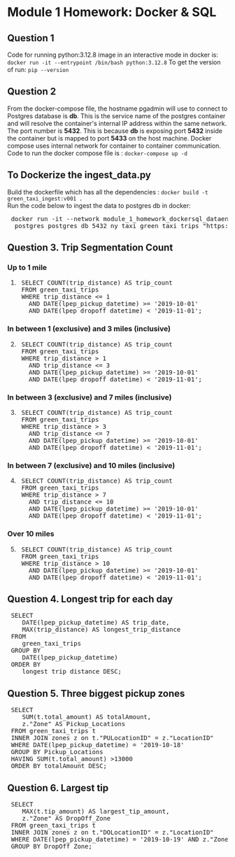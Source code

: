 # Module 1 Homework: Docker & SQL

## Question 1
Code for running python:3.12.8 image in an interactive mode in docker is:
`docker run -it --entrypoint /bin/bash python:3.12.8`
To get the version of run: `pip --version` 

## Question 2
From the docker-compose file, the hostname pgadmin will use to connect to Postgres database is **db**. This is the service name of the postgres container and will resolve the container's internal IP address within the same network. The port number is **5432**. This is because **db** is exposing port **5432** inside the container but is mapped to port **5433** on the host machine. Docker compose uses internal network for container to container communication.  
Code to run the docker compose file is : `docker-compose up -d`

## To Dockerize the ingest_data.py 
Build the dockerfile which has all the dependencies : `docker build -t green_taxi_ingest:v001 . `  
Run the code below to ingest the data to postgres db in docker:
<pre> docker run -it --network module_1_homework_dockersql_dataengineering-network green_taxi_ingest:v001 \
  postgres postgres db 5432 ny_taxi green_taxi_trips "https://github.com/DataTalksClub/nyc-tlc-data/releases/download/green/green_tripdata_2019-10.csv.gz" zones "https://github.com/DataTalksClub/nyc-tlc-data/releases/download/misc/taxi_zone_lookup.csv" </pre>

## Question 3. Trip Segmentation Count
### Up to 1 mile
1. <pre> SELECT COUNT(trip_distance) AS trip_count
    FROM green_taxi_trips
    WHERE trip_distance <= 1
      AND DATE(lpep_pickup_datetime) >= '2019-10-01'
      AND DATE(lpep_dropoff_datetime) < '2019-11-01'; </pre>

### In between 1 (exclusive) and 3 miles (inclusive)
2. <pre> SELECT COUNT(trip_distance) AS trip_count
    FROM green_taxi_trips
    WHERE trip_distance > 1 
      AND trip_distance <= 3
      AND DATE(lpep_pickup_datetime) >= '2019-10-01'
      AND DATE(lpep_dropoff_datetime) < '2019-11-01'; </pre>

### In between 3 (exclusive) and 7 miles (inclusive)
3. <pre> SELECT COUNT(trip_distance) AS trip_count
    FROM green_taxi_trips
    WHERE trip_distance > 3 
      AND trip_distance <= 7
      AND DATE(lpep_pickup_datetime) >= '2019-10-01'
      AND DATE(lpep_dropoff_datetime) < '2019-11-01'; </pre>

### In between 7 (exclusive) and 10 miles (inclusive)
4. <pre> SELECT COUNT(trip_distance) AS trip_count
    FROM green_taxi_trips
    WHERE trip_distance > 7 
      AND trip_distance <= 10
      AND DATE(lpep_pickup_datetime) >= '2019-10-01'
      AND DATE(lpep_dropoff_datetime) < '2019-11-01'; </pre>

### Over 10 miles
5. <pre> SELECT COUNT(trip_distance) AS trip_count
    FROM green_taxi_trips
    WHERE trip_distance > 10 
      AND DATE(lpep_pickup_datetime) >= '2019-10-01'
      AND DATE(lpep_dropoff_datetime) < '2019-11-01'; </pre>

## Question 4. Longest trip for each day
<pre> SELECT
    DATE(lpep_pickup_datetime) AS trip_date,
    MAX(trip_distance) AS longest_trip_distance
 FROM
    green_taxi_trips
 GROUP BY
    DATE(lpep_pickup_datetime)
 ORDER BY
    longest_trip_distance DESC; </pre>

## Question 5. Three biggest pickup zones
<pre> SELECT 
    SUM(t.total_amount) AS totalAmount, 
    z."Zone" AS Pickup_Locations
 FROM green_taxi_trips t
 INNER JOIN zones z on t."PULocationID" = z."LocationID"
 WHERE DATE(lpep_pickup_datetime) = '2019-10-18'
 GROUP BY Pickup_Locations
 HAVING SUM(t.total_amount) >13000
 ORDER BY totalAmount DESC; </pre>

## Question 6. Largest tip
<pre> SELECT 
    MAX(t.tip_amount) AS largest_tip_amount, 
    z."Zone" AS DropOff_Zone
 FROM green_taxi_trips t
 INNER JOIN zones z on t."DOLocationID" = z."LocationID"
 WHERE DATE(lpep_pickup_datetime) = '2019-10-19' AND z."Zone" = 'East Harlem North'
 GROUP BY DropOff_Zone; </pre>

